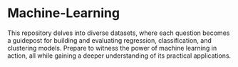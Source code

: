 # Machine-Learning
This repository delves into diverse datasets, where each question becomes a guidepost for building and evaluating regression, classification, and clustering models. Prepare to witness the power of machine learning in action, all while gaining a deeper understanding of its practical applications.
